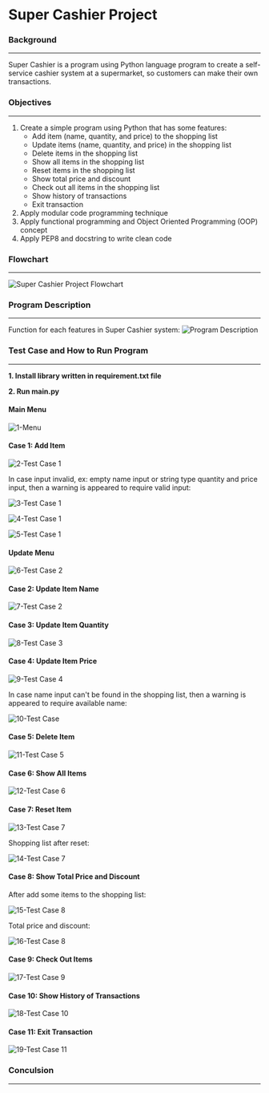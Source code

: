 # Super Cashier Project #
### Background ###
---------------
Super Cashier is a program using Python language program to create a self-service cashier system at a supermarket, so customers can make their own transactions.


### Objectives ###
---------------
1. Create a simple program using Python that has some features:
   * Add item (name, quantity, and price) to the shopping list
   * Update items (name, quantity, and price) in the shopping list
   * Delete items in the shopping list
   * Show all items in the shopping list
   * Reset items in the shopping list
   * Show total price and discount
   * Check out all items in the shopping list
   * Show history of transactions
   * Exit transaction
2. Apply modular code programming technique
3. Apply functional programming and Object Oriented Programming (OOP) concept
4. Apply PEP8 and docstring to write clean code


### Flowchart ##
---------------
![Super Cashier Project Flowchart](https://user-images.githubusercontent.com/91242818/215302889-093bcda3-5014-4a25-9863-4c6cb148b2e4.jpg)


### Program Description ###
---------------
Function for each features in Super Cashier system:
![Program Description](https://user-images.githubusercontent.com/91242818/215302924-749e377e-be76-4a8d-a83b-319e1484e083.png)


### Test Case and How to Run Program ###
---------------
**1. Install library written in requirement.txt file**

**2. Run main.py**

#### Main Menu ####
![1-Menu](https://user-images.githubusercontent.com/91242818/215303213-dd4e5192-ed3b-4c0b-818b-3fdb4cadbb68.png)

#### Case 1: Add Item ####
![2-Test Case 1](https://user-images.githubusercontent.com/91242818/215303314-3a6787c7-cc76-4082-b532-95c8d3cda793.png)

In case input invalid, ex: empty name input or string type quantity and price input, then a warning is appeared to require valid input:

![3-Test Case 1](https://user-images.githubusercontent.com/91242818/215303363-4a5243f0-bfab-460f-a772-a5d9a1737421.png)

![4-Test Case 1](https://user-images.githubusercontent.com/91242818/215303365-29a90207-13df-4a65-8dd4-634447781924.png)

![5-Test Case 1](https://user-images.githubusercontent.com/91242818/215303366-c0eb69e0-c90a-4bcf-8014-01e25ed869f5.png)

#### Update Menu ####
![6-Test Case 2](https://user-images.githubusercontent.com/91242818/215303433-159bedcf-7bfc-482a-8487-5166ffea6ec0.png)

#### Case 2: Update Item Name ####
![7-Test Case 2](https://user-images.githubusercontent.com/91242818/215303454-397752d9-c0ed-4085-83f4-ba6f806a49d2.png)

#### Case 3: Update Item Quantity ####
![8-Test Case 3](https://user-images.githubusercontent.com/91242818/215303463-ee7fd680-170c-43a7-b9e6-a1ef6cfeaaef.png)

#### Case 4: Update Item Price ####
![9-Test Case 4](https://user-images.githubusercontent.com/91242818/215303467-2b411889-cef3-46ca-82ea-bb4f997c104b.png)

In case name input can't be found in the shopping list, then a warning is appeared to require available name:

![10-Test Case](https://user-images.githubusercontent.com/91242818/215303501-892cfcd9-e440-400f-b370-659f8d5908e8.png)

#### Case 5: Delete Item ####
![11-Test Case 5](https://user-images.githubusercontent.com/91242818/215303507-64d48f2b-a9f1-4892-9529-4a1107a2dee7.png)

#### Case 6: Show All Items ####
![12-Test Case 6](https://user-images.githubusercontent.com/91242818/215303512-ede0518d-dcd6-48cf-bc41-e460183c4045.png)

#### Case 7: Reset Item ####
![13-Test Case 7](https://user-images.githubusercontent.com/91242818/215303517-701fb5c7-101b-407c-a9e3-96c67b6c5081.png)

Shopping list after reset:

![14-Test Case 7](https://user-images.githubusercontent.com/91242818/215303523-63eac1bf-ac9f-49f3-a907-eddb5e9f2678.png)

#### Case 8: Show Total Price and Discount ####
After add some items to the shopping list:

![15-Test Case 8](https://user-images.githubusercontent.com/91242818/215303804-966e1ee6-edb6-48c9-a251-3af6aa407337.png)

Total price and discount:

![16-Test Case 8](https://user-images.githubusercontent.com/91242818/215303577-710383c5-a1d1-48e9-8e9b-91075421cfcd.png)

#### Case 9: Check Out Items ####
![17-Test Case 9](https://user-images.githubusercontent.com/91242818/215303817-c20b497d-924a-4596-ace9-445f7e5a64e0.png)

#### Case 10: Show History of Transactions ####
![18-Test Case 10](https://user-images.githubusercontent.com/91242818/215303826-1421b750-8c4b-492d-8b1a-0c615048ee0c.png)

#### Case 11: Exit Transaction ####
![19-Test Case 11](https://user-images.githubusercontent.com/91242818/215303831-98be899f-64b5-4b54-88a4-748d491ba8a6.png)


### Conculsion ###
---------------

